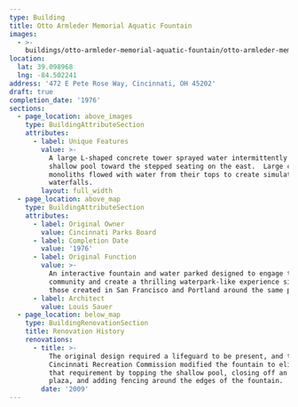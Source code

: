 ```yaml
---
type: Building
title: Otto Armleder Memorial Aquatic Fountain
images:
  - >-
    buildings/otto-armleder-memorial-aquatic-fountain/otto-armleder-memorial-aquatic-fountain-0_xmeshe
location:
  lat: 39.098968
  lng: -84.502241
address: '472 E Pete Rose Way, Cincinnati, OH 45202'
draft: true
completion_date: '1976'
sections:
  - page_location: above_images
    type: BuildingAttributeSection
    attributes:
      - label: Unique Features
        value: >-
          A large L-shaped concrete tower sprayed water intermittently across a
          shallow pool toward the stepped seating on the east.  Large concrete
          monoliths flowed with water from their tops to create simulated
          waterfalls.
        layout: full_width
  - page_location: above_map
    type: BuildingAttributeSection
    attributes:
      - label: Original Owner
        value: Cincinnati Parks Board
      - label: Completion Date
        value: '1976'
      - label: Original Function
        value: >-
          An interactive fountain and water parked designed to engage the
          community and create a thrilling waterpark-like experience similar to
          those created in San Francisco and Portland around the same period.
      - label: Architect
        value: Louis Sauer
  - page_location: below_map
    type: BuildingRenovationSection
    title: Renovation History
    renovations:
      - title: >-
          The original design required a lifeguard to be present, and the
          Cincinnati Recreation Commission modified the fountain to eliminate
          that requirement by topping the shallow pool, closing off an upper
          plaza, and adding fencing around the edges of the fountain.
        date: '2009'
---
```

